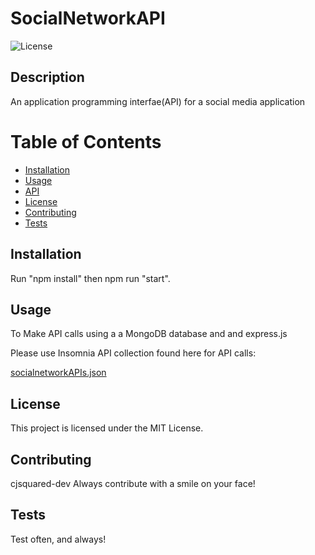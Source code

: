 # SocialNetworkAPI

![License](https://img.shields.io/badge/license-MIT-blue.svg)

## Description
An application programming interfae(API) for a social media application


# Table of Contents
* [Installation](#installation)
* [Usage](#usage)
* [API](#api)
* [License](#license)
* [Contributing](#contributing)
* [Tests](#tests)

## Installation

Run "npm install" then npm run "start".


## Usage
To Make API calls using a a MongoDB database and and express.js


Please use Insomnia API collection found here for API calls:

[socialnetworkAPIs.json](https://github.com/user-attachments/files/18152714/socialnetworkAPIs.json)


## License
This project is licensed under the MIT License.

## Contributing
cjsquared-dev
Always contribute with a smile on your face!

## Tests
Test often, and always!